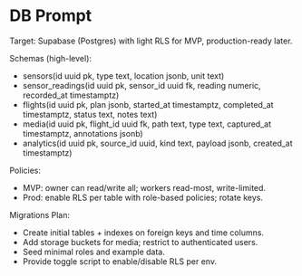 # DB Prompt

Target: Supabase (Postgres) with light RLS for MVP, production-ready later.

Schemas (high-level):
- sensors(id uuid pk, type text, location jsonb, unit text)
- sensor_readings(id uuid pk, sensor_id uuid fk, reading numeric, recorded_at timestamptz)
- flights(id uuid pk, plan jsonb, started_at timestamptz, completed_at timestamptz, status text, notes text)
- media(id uuid pk, flight_id uuid fk, path text, type text, captured_at timestamptz, annotations jsonb)
- analytics(id uuid pk, source_id uuid, kind text, payload jsonb, created_at timestamptz)

Policies:
- MVP: owner can read/write all; workers read-most, write-limited.
- Prod: enable RLS per table with role-based policies; rotate keys.

Migrations Plan:
- Create initial tables + indexes on foreign keys and time columns.
- Add storage buckets for media; restrict to authenticated users.
- Seed minimal roles and example data.
- Provide toggle script to enable/disable RLS per env.
